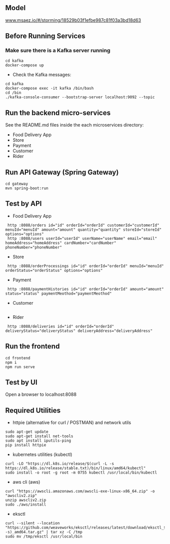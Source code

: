 # 

## Model
www.msaez.io/#/storming/18529b03f1efbe987c81f03a3bd18d63

## Before Running Services
### Make sure there is a Kafka server running
```
cd kafka
docker-compose up
```
- Check the Kafka messages:
```
cd kafka
docker-compose exec -it kafka /bin/bash
cd /bin
./kafka-console-consumer --bootstrap-server localhost:9092 --topic
```

## Run the backend micro-services
See the README.md files inside the each microservices directory:

- Food Delivery App
- Store
- Payment
- Customer
- Rider


## Run API Gateway (Spring Gateway)
```
cd gateway
mvn spring-boot:run
```

## Test by API
- Food Delivery App
```
 http :8088/orders id="id" orderId="orderId" customerId="customerId" menuId="menuId" amount="amount" quantity="quantity" storeId="storeId" options="options" 
 http :8088/users userId="userId" userName="userName" email="email" homeAddress="homeAddress" cardNumber="cardNumber" phoneNumber="phoneNumber" 
```
- Store
```
 http :8088/orderProcessings id="id" orderId="orderId" menuId="menuId" orderStatus="orderStatus" options="options" 
```
- Payment
```
 http :8088/paymentHistories id="id" orderId="orderId" amount="amount" status="status" paymentMeothod="paymentMeothod" 
```
- Customer
```
```
- Rider
```
 http :8088/deliveries id="id" orderId="orderId" deliveryStatus="deliveryStatus" deliveryAddress="deliveryAddress" 
```


## Run the frontend
```
cd frontend
npm i
npm run serve
```

## Test by UI
Open a browser to localhost:8088

## Required Utilities

- httpie (alternative for curl / POSTMAN) and network utils
```
sudo apt-get update
sudo apt-get install net-tools
sudo apt install iputils-ping
pip install httpie
```

- kubernetes utilities (kubectl)
```
curl -LO "https://dl.k8s.io/release/$(curl -L -s https://dl.k8s.io/release/stable.txt)/bin/linux/amd64/kubectl"
sudo install -o root -g root -m 0755 kubectl /usr/local/bin/kubectl
```

- aws cli (aws)
```
curl "https://awscli.amazonaws.com/awscli-exe-linux-x86_64.zip" -o "awscliv2.zip"
unzip awscliv2.zip
sudo ./aws/install
```

- eksctl 
```
curl --silent --location "https://github.com/weaveworks/eksctl/releases/latest/download/eksctl_$(uname -s)_amd64.tar.gz" | tar xz -C /tmp
sudo mv /tmp/eksctl /usr/local/bin
```

